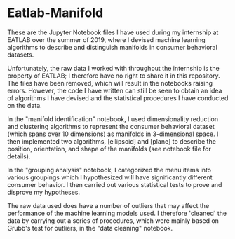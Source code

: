# Eatlab-Manifold
These are the Jupyter Notebook files I have used during my internship at EATLAB over the summer of 2019,  where I devised machine learning algorithms to describe and distinguish manifolds in consumer behavioral datasets.

Unfortunately, the raw data I worked with throughout the internship is the property of EATLAB; I therefore have no 
right to share it in this repository. The files have been removed, which will result in the notebooks raising errors. However,
the code I have written can still be seen to obtain an idea of algorithms I have devised and the statistical procedures I have 
conducted on the data.

In the "manifold identification" notebook, I used dimensionality reduction and clustering algorithms to represent the consumer
behavioral dataset (which spans over 10 dimensions) as manifolds in 3-dimensional space. I then implemented two algorithms, [ellipsoid] and [plane] to describe the position, orientation, and shape of the manifolds (see notebook file for details). 

In the "grouping analysis" notebook, I categorized the menu items into various groupings which I hypothesized will have significantly different consumer behavior. I then carried out various statistical tests to prove and disprove my hypotheses. 

The raw data used does have a number of outliers that may affect the performance of the machine learning models used. I therefore 'cleaned' the data by carrying out a series of procedures, which were mainly based on Grubb's test for outliers, in the "data cleaning" notebook.
